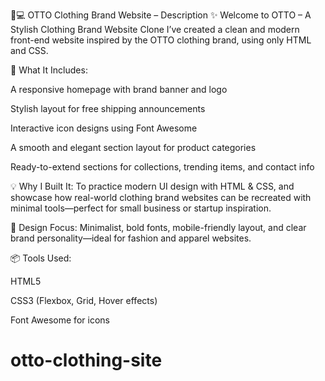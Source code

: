 🧥💻 OTTO Clothing Brand Website – Description
✨ Welcome to OTTO – A Stylish Clothing Brand Website Clone
I’ve created a clean and modern front-end website inspired by the OTTO clothing brand, using only HTML and CSS.

🧵 What It Includes:

A responsive homepage with brand banner and logo

Stylish layout for free shipping announcements

Interactive icon designs using Font Awesome

A smooth and elegant section layout for product categories

Ready-to-extend sections for collections, trending items, and contact info

💡 Why I Built It:
To practice modern UI design with HTML & CSS, and showcase how real-world clothing brand websites can be recreated with minimal tools—perfect for small business or startup inspiration.

🎨 Design Focus:
Minimalist, bold fonts, mobile-friendly layout, and clear brand personality—ideal for fashion and apparel websites.

📦 Tools Used:

HTML5

CSS3 (Flexbox, Grid, Hover effects)

Font Awesome for icons

# otto-clothing-site
